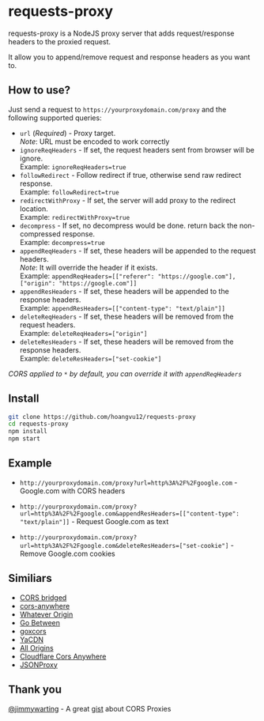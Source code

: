 # requests-proxy

requests-proxy is a NodeJS proxy server that adds request/response headers to the proxied request.

It allow you to append/remove request and response headers as you want to.

## How to use?

Just send a request to `https://yourproxydomain.com/proxy` and the following supported queries:

- `url` (_Required_) - Proxy target.\
  _Note_: URL must be encoded to work correctly
- `ignoreReqHeaders` - If set, the request headers sent from browser will be ignore.\
  Example: `ignoreReqHeaders=true`
- `followRedirect` - Follow redirect if true, otherwise send raw redirect response.\
  Example: `followRedirect=true`
- `redirectWithProxy` - If set, the server will add proxy to the redirect location.\
  Example: `redirectWithProxy=true`
- `decompress` - If set, no decompress would be done. return back the non-compressed response.\
  Example: `decompress=true`
- `appendReqHeaders` - If set, these headers will be appended to the request headers.\
  _Note_: It will override the header if it exists.\
  Example: `appendReqHeaders=[["referer": "https://google.com"], ["origin": "https://google.com"]]`
- `appendResHeaders` - If set, these headers will be appended to the response headers.\
  Example: `appendResHeaders=[["content-type": "text/plain"]]`
- `deleteReqHeaders` - If set, these headers will be removed from the request headers.\
  Example: `deleteReqHeaders=["origin"]`
- `deleteResHeaders` - If set, these headers will be removed from the response headers.\
  Example: `deleteResHeaders=["set-cookie"]`

_CORS applied to `*` by default, you can override it with `appendReqHeaders`_

## Install

```sh
git clone https://github.com/hoangvu12/requests-proxy
cd requests-proxy
npm install
npm start
```

## Example

- `http://yourproxydomain.com/proxy?url=http%3A%2F%2Fgoogle.com` - Google.com with CORS headers
- `http://yourproxydomain.com/proxy?url=http%3A%2F%2Fgoogle.com&appendResHeaders=[["content-type": "text/plain"]]` - Request Google.com as text

- `http://yourproxydomain.com/proxy?url=http%3A%2F%2Fgoogle.com&deleteResHeaders=["set-cookie"]` - Remove Google.com cookies

## Similiars

- [CORS bridged](https://cors.bridged.cc)
- [cors-anywhere](https://github.com/Rob--W/cors-anywhere)
- [Whatever Origin](https://github.com/ripper234/Whatever-Origin)
- [Go Between](https://github.com/okfn/gobetween)
- [goxcors](https://github.com/acidsound/goxcors)
- [YaCDN](https://yacdn.org)
- [All Origins](https://allorigins.win)
- [Cloudflare Cors Anywhere](https://github.com/Zibri/cloudflare-cors-anywhere)
- [JSONProxy](https://jsonp.afeld.me)

## Thank you

[@jimmywarting](https://github.com/jimmywarting) - A great [gist](https://gist.github.com/jimmywarting/ac1be6ea0297c16c477e17f8fbe51347) about CORS Proxies
